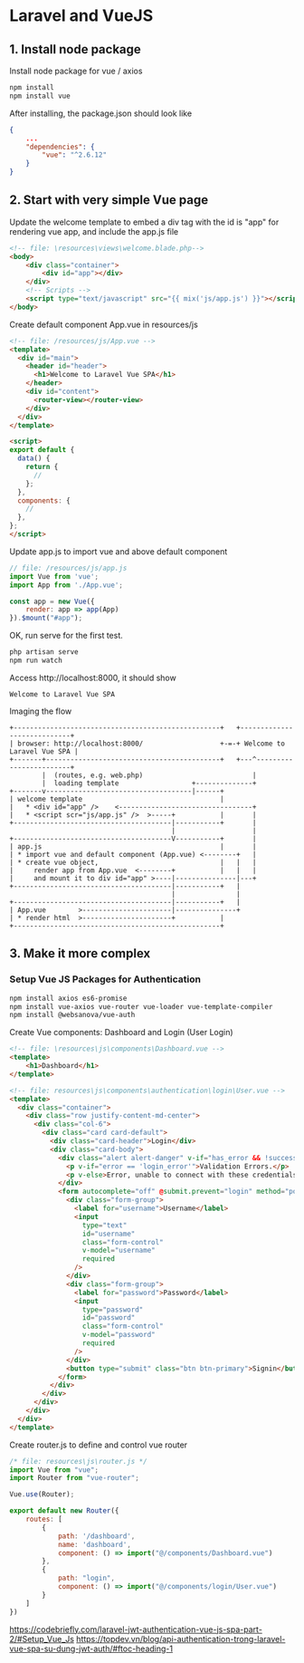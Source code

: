 # Laravel and VueJS

## 1. Install node package
Install node package for vue / axios

```sh
npm install
npm install vue
```

After installing, the package.json should look like
```json
{
    ...
    "dependencies": {
        "vue": "^2.6.12"
    }
}
```

## 2. Start with very simple Vue page
Update the welcome template to embed a div tag with the id is "app" for rendering vue app, and include the app.js file
```html
<!-- file: \resources\views\welcome.blade.php-->
<body>
    <div class="container">
        <div id="app"></div>
    </div>
    <!-- Scripts -->
    <script type="text/javascript" src="{{ mix('js/app.js') }}"></script>
</body>
```

Create default component App.vue in resources/js
```html
<!-- file: /resources/js/App.vue -->
<template>
  <div id="main">
    <header id="header">
      <h1>Welcome to Laravel Vue SPA</h1>
    </header>
    <div id="content">
      <router-view></router-view>
    </div>
  </div>
</template>

<script>
export default {
  data() {
    return {
      //
    };
  },
  components: {
    //
  },
};
</script>
```

Update app.js to import vue and above default component
```js
// file: /resources/js/app.js
import Vue from 'vue';
import App from './App.vue';

const app = new Vue({
    render: app => app(App)
}).$mount("#app");
```

OK, run serve for the first test.
```sh
php artisan serve
npm run watch
```

Access http://localhost:8000, it should show
```
Welcome to Laravel Vue SPA
```

Imaging the flow
```
+---------------------------------------------------+   +----------------------------+
| browser: http://localhost:8000/                   +-=-+ Welcome to Laravel Vue SPA |  
+-------+-------------------------------------------+   +---^------------------------+
        |  (routes, e.g. web.php)                           |
        |  loading template                  +--------------+                
+-------v------------------------------------|------+
| welcome template                                  |
|   * <div id="app" />    <---------------------------------+
|   * <script scr="js/app.js" />  >-----+           |       |
+---------------------------------------|-----------+       |
                                        |                   |
+---------------------------------------V-----------+       | 
| app.js                                            |       | 
| * import vue and default component (App.vue) <--------+   |
| * create vue object,                              |   |   |
|     render app from App.vue  <--------+           |   |   |
|     and mount it to div id="app" >----|---------------|---+
+---------------------------------------|-----------+   |
                                        |               |
+---------------------------------------|-----------+   |
| App.vue        >----------------------|---------------+
| * render html  >----------------------+           |
+---------------------------------------------------+
```

## 3. Make it more complex
### Setup Vue JS Packages for Authentication

```sh
npm install axios es6-promise
npm install vue-axios vue-router vue-loader vue-template-compiler
npm install @websanova/vue-auth
```

Create Vue components: Dashboard and Login (User Login)
```html
<!-- file: \resources\js\components\Dashboard.vue -->
<template>
    <h1>Dashboard</h1>
</template>
```
```html
<!-- file: resources\js\components\authentication\login\User.vue -->
<template>
  <div class="container">
    <div class="row justify-content-md-center">
      <div class="col-6">
        <div class="card card-default">
          <div class="card-header">Login</div>
          <div class="card-body">
            <div class="alert alert-danger" v-if="has_error && !success">
              <p v-if="error == 'login_error'">Validation Errors.</p>
              <p v-else>Error, unable to connect with these credentials.</p>
            </div>
            <form autocomplete="off" @submit.prevent="login" method="post">
              <div class="form-group">
                <label for="username">Username</label>
                <input
                  type="text"
                  id="username"
                  class="form-control"
                  v-model="username"
                  required
                />
              </div>
              <div class="form-group">
                <label for="password">Password</label>
                <input
                  type="password"
                  id="password"
                  class="form-control"
                  v-model="password"
                  required
                />
              </div>
              <button type="submit" class="btn btn-primary">Signin</button>
            </form>
          </div>
        </div>
      </div>
    </div>
  </div>
</template>
```

Create router.js to define and control vue router
```js
/* file: resources\js\router.js */
import Vue from "vue";
import Router from "vue-router";

Vue.use(Router);

export default new Router({
    routes: [
        {
            path: '/dashboard',
            name: 'dashboard',
            component: () => import("@/components/Dashboard.vue")
        },
        {
            path: "login",
            component: () => import("@/components/login/User.vue")
        }
    ]
})

```

https://codebriefly.com/laravel-jwt-authentication-vue-js-spa-part-2/#Setup_Vue_Js
https://topdev.vn/blog/api-authentication-trong-laravel-vue-spa-su-dung-jwt-auth/#ftoc-heading-1
